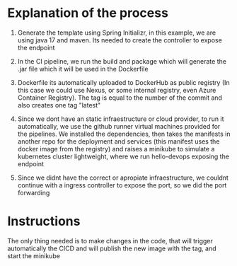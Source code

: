 # Explanation of the process

1. Generate the template using Spring Initializr, in this example, we are using java 17 and maven. Its needed to create the controller to expose the endpoint 

2. In the CI pipeline, we run the build and package which will generate the .jar file which it will be used in the Dockerfile

3. Dockerfile its automatically uploaded to DockerHub as public registry (In this case we could use Nexus, or some internal registry, even Azure Container Registry). The tag is equal to the number of the commit and also creates one tag "latest"

4. Since we dont have an static infraestructure or cloud provider, to run it automatically, we use the github runner virtual machines provided for the pipelines. We installed the dependencies, then takes the manifests in another repo for the deployment and services (this manifest uses the docker image from the registry) and raises a minikube to simulate a kubernetes cluster lightweight, where we run hello-devops exposing the endpoint 

5. Since we didnt have the correct or apropiate infraestructure, we couldnt continue with a ingress controller to expose the port, so we did the port forwarding


# Instructions

The only thing needed is to make changes in the code, that will trigger automatically the CICD and will publish the new image with the tag, and start the minikube

